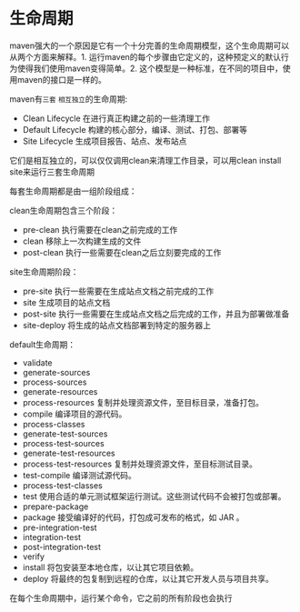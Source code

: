 # 生命周期

maven强大的一个原因是它有一个十分完善的生命周期模型，这个生命周期可以从两个方面来解释。1. 运行maven的每个步骤由它定义的，这种预定义的默认行为使得我们使用maven变得简单。2. 这个模型是一种标准，在不同的项目中，使用maven的接口是一样的。

maven有`三套` `相互独立`的生命周期:

- Clean Lifecycle 在进行真正构建之前的一些清理工作
- Default Lifecycle 构建的核心部分，编译、测试、打包、部署等
- Site Lifecycle 生成项目报告、站点、发布站点

它们是相互独立的，可以仅仅调用clean来清理工作目录，可以用clean install site来运行三套生命周期

每套生命周期都是由一组阶段组成：

clean生命周期包含三个阶段：

- pre-clean  执行需要在clean之前完成的工作
- clean 移除上一次构建生成的文件
- post-clean 执行一些需要在clean之后立刻要完成的工作

site生命周期阶段：

- pre-site  执行一些需要在生成站点文档之前完成的工作
- site 生成项目的站点文档
- post-site 执行一些需要在生成站点文档之后完成的工作，并且为部署做准备
- site-deploy 将生成的站点文档部署到特定的服务器上

default生命周期：

- validate
- generate-sources
- process-sources
- generate-resources
- process-resources          复制并处理资源文件，至目标目录，准备打包。
- compile          编译项目的源代码。
- process-classes
- generate-test-sources  
- process-test-sources 
- generate-test-resources
- process-test-resources          复制并处理资源文件，至目标测试目录。
- test-compile          编译测试源代码。
- process-test-classes 
- test          使用合适的单元测试框架运行测试。这些测试代码不会被打包或部署。
- prepare-package 
- package          接受编译好的代码，打包成可发布的格式，如 JAR 。
- pre-integration-test
- integration-test
- post-integration-test 
- verify 
- install          将包安装至本地仓库，以让其它项目依赖。
- deploy          将最终的包复制到远程的仓库，以让其它开发人员与项目共享。

在每个生命周期中，运行某个命令，它之前的所有阶段也会执行